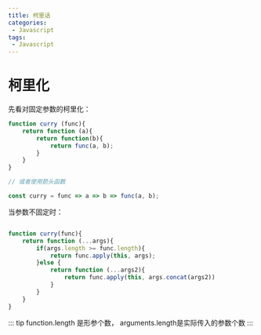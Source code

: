 ```yaml
---
title: 柯里话
categories:
 - Javascript
tags:
 - Javascript
---
```



# 柯里化

先看对固定参数的柯里化：

```js
function curry (func){
    return function (a){
        return function(b){
            return func(a, b);
        }
    } 
} 

// 或者使用箭头函数

const curry = func => a => b => func(a, b);
```


当参数不固定时：

```js

function curry(func){
    return function (...args){
        if(args.length >= func.length){
            return func.apply(this, args);
        }else {
            return function (...args2){
                return func.apply(this, args.concat(args2))
            }
        }
    }
}
```

::: tip
function.length 是形参个数， arguments.length是实际传入的参数个数
::: 